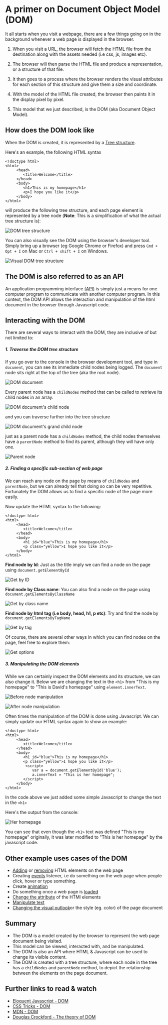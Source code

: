 
# A primer on Document Object Model (DOM)

It all starts when you visit a webpage, there are a few things going on in the background whenever a web page is displayed in the browser. 

1. When you visit a URL, the browser will fetch the HTML file from the destination along with the assets needed (i.e css, js, images etc).

2. The browser will then parse the HTML file and produce a representation, or a structure of that file. 

3. It then goes to a process where the browser renders the visual attributes for each section of this structure and give them a size and coordinate.

4. With the model of the HTML file created, the browser then paints it in the display pixel by pixel.

5. This model that we just described, is the DOM (aka Document Object Model).

## How does the DOM look like

When the DOM is created, it is represented by a [Tree structure](https://en.wikipedia.org/wiki/Tree_structure). 

Here's an example, the following HTML syntax

```
<!doctype html>
<html>
     <head>
     	<title>Welcome</title>
     </head>
     <body>
     	<h1>This is my homepage</h1>
        <p>I hope you like it</p>
     </body>
</html>
```

will produce the following tree structure, and each page element is represented by a tree node (**Note**: This is a simplification of what the actual tree structure is):

![DOM tree structure](/images/dom/dom-tree-small.png)

You can also visually see the DOM using the browser's developer tool. Simply bring up a browser (eg Google Chrome or Firefox) and press ```Cmd + Opt + I``` on Mac or ```Ctrl + shift + I``` on Windows.

![Visual DOM tree structure](/images/dom/visual-dom-tree.png)



## The DOM is also referred to as an API

An application programming interface [(API)](https://en.wikipedia.org/wiki/Application_programming_interface) is simply just a means for one computer program to communicate with another computer program. In this context, the DOM API allows the interaction and manipulation of the html document in the browser through Javascript code.

## Interacting with the DOM

There are several ways to interact with the DOM, they are inclusive of but not limited to:

##### 1. Traverse the DOM tree structure

If you go over to the console in the browser development tool, and type in ```document```, you can see its immediate child nodes being logged. The ```document``` node sits right at the top of the tree (aka the root node). 

![DOM document](/images/dom/document.png)


Every parent node has a ```childNodes``` method that can be called to retrieve its child nodes in an array.


![DOM document's child node](/images/dom/document-childnode.png)


and you can traverse further into the tree structure


![DOM document's grand child node](/images/dom/document-child-child.png)


just as a parent node has a ```childNodes``` method, the child nodes themselves have a ```parentNode``` method to find its parent, although they will have only one.


![Parent node](/images/dom/parent-node.png)


##### 2. Finding a specific sub-section of web page

We can reach any node on the page by means of ```childNodes``` and ```parentNode```, but we can already tell that doing so can be very repetitive. Fortunately the DOM allows us to find a specific node of the page more easily.

Now update the HTML syntax to the following:

```
<!doctype html>
<html>
     <head>
     	<title>Welcome</title>
     </head>
     <body>
     	<h1 id="blue">This is my homepage</h1>
        <p class="yellow">I hope you like it</p>
     </body>
</html>
```

**Find node by Id**: Just as the title imply we can find a node on the page using ```document.getElementById```

![Get by ID](/images/dom/get-by-id.png)

**Find node by Class name**: You can also find a node on the page using ```document.getElementsByClassName```

![Get by class name](/images/dom/get-by-classname.png)

**Find node by html tag (i.e body, head, h1, p etc)**: Try and find the node by ```document.getElementsByTagName```

![Get by tag](/images/dom/get-by-tag.png)

Of course, there are several other ways in which you can find nodes on the page, feel free to explore them:

![Get options](/images/dom/get-option.png)

##### 3. Manipulating the DOM elements

While we can certainly inspect the DOM elements and its structure, we can also change it. Below we are changing the text in the ```<h1>``` from "This is my homepage" to "This is David's homepage" using ```element.innerText```.

![Before node manipulation](/images/dom/manipulate-before.png)

![After node manipulation](/images/dom/manipulate-after.png)

Often times the manipulation of the DOM is done using Javascript. We can simply update our HTML syntax again to show an example:


```
<!doctype html>
<html>
     <head>
     	<title>Welcome</title>
     </head>
     <body>
     	<h1 id="blue">This is my homepage</h1>
        <p class="yellow">I hope you like it</p>
         <script>
        	var a = document.getElementById('blue');
        	a.innerText = "This is her homepage";
        </script>
     </body>
</html>
```

In the code above we just added some simple Javascript to change the text in the ```<h1>```

Here's the output from the console:

![Her homepage](/images/dom/her-homepage.png)

You can see that even though the ```<h1>``` text was defined "This is my homepage" originally, it was later modified to "This is her homepage" by the javascript code.

## Other example uses cases of the DOM

- [Adding](https://developer.mozilla.org/en-US/docs/Web/API/Node/appendChild) or [removing](https://developer.mozilla.org/en-US/docs/Web/API/Node/removeChild) HTML elements on the web page
- Creating [events](https://www.youtube.com/watch?v=qXkZbTXbBwM&index=4&list=PL18600E7CA651B16B) listener, i.e do something on the web page when people click, hover or type something.
- Create [animation](http://www.w3schools.com/js/js_htmldom_animate.asp)
- Do something once a web page is [loaded](https://developer.mozilla.org/en-US/docs/Web/API/GlobalEventHandlers/onload)
- [Change the attribute](https://developer.mozilla.org/en-US/docs/Web/API/Element/setAttribute) of the HTMl elements
- [Manipulate text](https://developer.mozilla.org/en-US/docs/Web/API/Node/textContent)
- [Changing the visual outlook](http://www.w3schools.com/js/js_htmldom_css.asp)or the style (eg. color) of the page document

## Summary

- The DOM is a model created by the browser to represent the web page document being visited.
- This model can be viewed, interacted with, and be manipulated.
- The DOM is also an API where HTML & Javascript can be used to change its visible content.
- The DOM is created with a tree structure, where each node in the tree has a ```childNodes``` and ```parentNode``` method, to depict the relationship between the elements on the page document.

## Further links to read & watch

- [Eloquent Javascript - DOM](http://eloquentjavascript.net/13_dom.html)
- [CSS Tricks - DOM](https://css-tricks.com/dom/)
- [MDN - DOM](https://developer.mozilla.org/en-US/docs/Web/API/Document_Object_Model/Introduction)
- [Douglas Crockford - The theory of DOM](https://www.youtube.com/watch?v=Y2Y0U-2qJMs)





